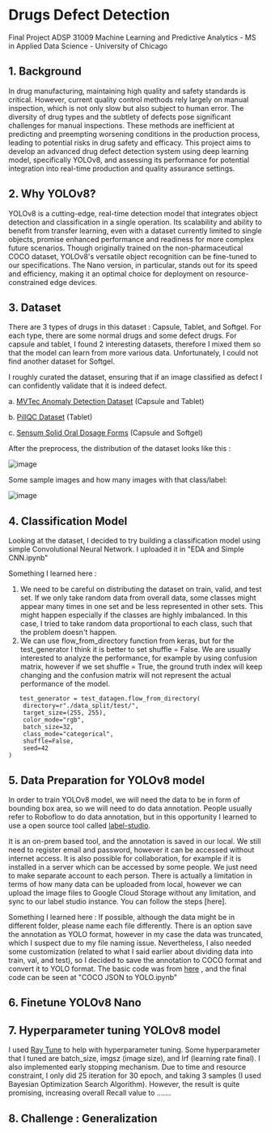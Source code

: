 # Drugs Defect Detection
Final Project ADSP 31009 Machine Learning and Predictive Analytics -  MS in Applied Data Science - University of Chicago



## 1. Background 

In drug manufacturing, maintaining high quality and safety standards is critical. However, current quality control methods rely largely on manual inspection, which is not only slow but also subject to human error.
The diversity of drug types and the subtlety of defects pose significant challenges for manual inspections. These methods are inefficient at predicting and preempting worsening conditions in the production process, leading to potential risks in drug safety and efficacy.
This project aims to develop an advanced drug defect detection system using deep learning model, specifically YOLOv8, and assessing its performance for potential integration into real-time production and quality assurance settings.

## 2. Why YOLOv8?

YOLOv8 is a cutting-edge, real-time detection model that integrates object detection and classification in a single operation. 
Its scalability and ability to benefit from transfer learning, even with a dataset currently limited to single objects, promise enhanced performance and readiness for more complex future scenarios. Though originally trained on the non-pharmaceutical COCO dataset, YOLOv8's versatile object recognition can be fine-tuned to our specifications. 
The Nano version, in particular, stands out for its speed and efficiency, making it an optimal choice for deployment on resource-constrained edge devices.

## 3. Dataset

There are 3 types of drugs in this dataset : Capsule, Tablet, and Softgel.
For each type, there are some normal drugs and some defect drugs.
For capsule and tablet, I found 2 interesting datasets, therefore I mixed them so that the model can learn from more various data. Unfortunately, I could not find another dataset for Softgel.

I roughly curated the dataset, ensuring that if an image classified as defect I can confidently validate that it is indeed defect. 

a. [MVTec Anomaly Detection Dataset](https://www.mvtec.com/company/research/datasets/mvtec-ad) (Capsule and Tablet)

b. [PillQC Dataset](https://github.com/matlab-deep-learning/pillQC) (Tablet)

c. [Sensum Solid Oral Dosage Forms](https://www.sensum.eu/sensumsodf-dataset/) (Capsule and Softgel)

After the preprocess, the distribution of the dataset looks like this :

![image](https://github.com/vinezhapanca/Drugs-Defect-Detection/assets/24844195/0bbbf4e9-9518-4cce-9a23-2dfab4815d93)

Some sample images and how many images with that class/label:

![image](https://github.com/vinezhapanca/Drugs-Defect-Detection/assets/24844195/9230ddbe-1ce5-428b-95df-a8a961e100aa)



## 4. Classification Model

Looking at the dataset, I decided to try building a classification model using simple Convolutional Neural Network. 
I uploaded it in "EDA and Simple CNN.ipynb"

Something I learned here :
1. We need to be careful on distributing the dataset on train, valid, and test set. If we only take random data from overall data, some classes might appear many times in one set and be less represented in other sets. This might happen especially if the classes are highly imbalanced. In this case, I tried to take random data proportional to each class, such that the problem doesn't happen.
2. We can use flow_from_directory function from keras, but for the test_generator I think it is better to set shuffle = False. We are usually interested to analyze the performance, for example by using confusion matrix, however if we set shuffle = True, the ground truth index will keep changing and the confusion matrix will not represent the actual performance of the model.   
```  
   test_generator = test_datagen.flow_from_directory(
    directory=r"./data_split/test/",
    target_size=(255, 255),
    color_mode="rgb",
    batch_size=32,
    class_mode="categorical",
    shuffle=False,
    seed=42
)
``` 

## 5. Data Preparation for YOLOv8 model

In order to train YOLOv8 model, we will need the data to be in form of bounding box area, so we will need to do data annotation.
People usually refer to Roboflow to do data annotation, but in this opportunity I learned to use a open source tool called [label-studio](https://github.com/HumanSignal/label-studio/). 

It is an on-prem based tool, and the annotation is saved in our local. We still need to register email and password, however it can be accessed without internet access. 
It is also possible for collaboration, for example if it is installed in a server which can be accessed by some people. We just need to make separate account to each person. 
There is actually a limitation in terms of how many data can be uploaded from local, however we can upload the image files to Google Cloud Storage without any limitation, and sync to our label studio instance. You can follow the steps [here]. 

Something I learned here :
If possible, although the data might be in different folder, please name each file differently. There is an option save the annotation as YOLO format, however in my case the data was truncated, which I suspect due to my file naming issue. Nevertheless, I also needed some customization (related to what I said earlier about dividing data into train, val, and test), so I decided to save the annotation to COCO format and convert it to YOLO format. 
The basic code was from [here](https://github.com/ultralytics/JSON2YOLO) , and the final code can be seen at "COCO JSON to YOLO.ipynb"


## 6. Finetune YOLOv8 Nano



## 7. Hyperparameter tuning YOLOv8 model

I used [Ray Tune](https://docs.ray.io/en/latest/tune/index.html) to help with hyperparameter tuning.
Some hyperparameter that I tuned are batch_size, imgsz (image size), and lrf (learning rate final). I also implemented early stopping mechanism. 
Due to time and resource constraint, I only did 25 iteration for 30 epoch, and taking 3 samples (I used Bayesian Optimization Search Algorithm).
However, the result is quite promising, increasing overall Recall value to .......


## 8. Challenge : Generalization
